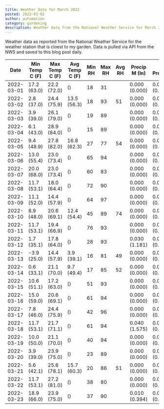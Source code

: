 ```yaml
---
title: Weather Data for March 2022
posted: 2022-03-02
author: automation
category: gardening
description: Weather data from the National Weather Service for March 2022
---
```


Weather data as reported from the National Weather Service for the weather station 
that is cloest to my garden. Data is pulled via API from the NWS and saved to this 
blog post daily.

|Date|Min Temp C (F)|Max Temp C (F)|Avg Temp C (F)|Min RH|Max RH|Avg RH|Precip M (In)|Avg Precip/Hr|
|---|---|---|---|---|---|---|---|---|
|2022-03-01|17.2 (63.0)|22.2 (72.0)| ()|18|31||0.000 (0.000)|0.000 (0.000)|
|2022-03-02|2.8 (37.0)|24.4 (75.9)|13.5 (56.3)|18|93|51|0.000 (0.000)|0.000 (0.000)|
|2022-03-03|3.9 (39.0)|26.1 (79.0)| ()|19|89||0.000 (0.000)|0.000 (0.000)|
|2022-03-04|6.1 (43.0)|28.9 (84.0)| ()|15|89||0.000 (0.000)|0.000 (0.000)|
|2022-03-05|9.4 (48.9)|27.8 (82.0)|16.8 (62.3)|27|77|54|0.000 (0.000)|0.000 (0.000)|
|2022-03-06|13.0 (55.4)|23.0 (73.4)| ()|65|94||0.000 (0.000)|0.000 (0.000)|
|2022-03-07|20.0 (68.0)|23.0 (73.4)| ()|60|83||0.000 (0.000)|0.000 (0.000)|
|2022-03-08|11.7 (53.1)|18.0 (64.4)| ()|72|90||0.000 (0.000)|0.000 (0.000)|
|2022-03-09|11.1 (52.0)|14.4 (57.9)| ()|64|97||0.000 (0.000)|0.000 (0.000)|
|2022-03-10|8.9 (48.0)|20.6 (69.1)|12.4 (54.4)|45|89|74|0.000 (0.000)|0.000 (0.000)|
|2022-03-11|11.7 (53.1)|19.4 (66.9)| ()|76|93||0.000 (0.000)|0.000 (0.000)|
|2022-03-12|1.7 (35.1)|17.8 (64.0)| ()|28|93||0.030 (1.181)|0.028 (0.028)|
|2022-03-13|-3.9 (25.0)|14.4 (57.9)|3.9 (39.1)|16|81|49|0.000 (0.000)|0.000 (0.000)|
|2022-03-14|0.6 (33.1)|21.1 (70.0)|9.7 (49.4)|17|85|52|0.000 (0.000)|0.000 (0.000)|
|2022-03-15|10.6 (51.1)|17.2 (63.0)| ()|51|93||0.000 (0.000)|0.000 (0.000)|
|2022-03-16|15.0 (59.0)|20.6 (69.1)| ()|61|94||0.000 (0.000)|0.000 (0.000)|
|2022-03-17|7.8 (46.0)|24.4 (75.9)| ()|42|96||0.000 (0.000)|0.000 (0.000)|
|2022-03-18|11.7 (53.1)|21.7 (71.1)| ()|61|94||0.040 (1.575)|0.033 (0.033)|
|2022-03-19|10.0 (50.0)|21.1 (70.0)| ()|40|94||0.000 (0.000)|0.000 (0.000)|
|2022-03-20|3.9 (39.0)|23.9 (75.0)| ()|23|89||0.000 (0.000)|0.000 (0.000)|
|2022-03-21|5.6 (42.1)|25.6 (78.1)|15.7 (60.3)|20|86|51|0.000 (0.000)|0.000 (0.000)|
|2022-03-22|11.7 (53.1)|27.2 (81.0)| ()|38|80||0.000 (0.000)|0.000 (0.000)|
|2022-03-23|18.9 (66.0)|23.9 (75.0)| ()|37|90||0.010 (0.394)|0.014 (0.014)|
